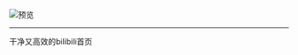 <!DOCTYPE html>
<html lang="en">
<head>
    <meta charset="UTF-8">
    <meta name="viewport" content="width=device-width, initial-scale=1.0">
    <title>My Awesome Project</title>

</head>
<body>
    <img src="https://i.postimg.cc/FRdFxpDf/preview.jpg" alt="预览">
    <hr>
    <div>
        干净又高效的bilibili首页
    </div>
</body>
</html>
